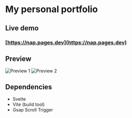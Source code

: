 # My personal portfolio

## Live demo

### [https://nap.pages.dev](https://nap.pages.dev)

## Preview

![Preview 1](https://res.cloudinary.com/naptest/image/upload/v1639230072/portfolio/preview1_l6hajx.png)
![Preview 2](https://res.cloudinary.com/naptest/image/upload/v1639230073/portfolio/preview2_enaast.png)

## Dependencies

- Svelte
- Vite (build tool)
- Gsap Scroll Trigger
